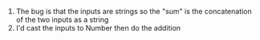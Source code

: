 1. The bug is that the inputs are strings so the "sum" is the concatenation of the two inputs as a string
2. I'd cast the inputs to Number then do the addition
